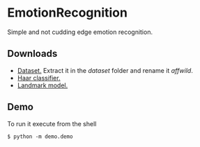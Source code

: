 # EmotionRecognition
Simple and not cudding edge emotion recognition.

## Downloads
- [Dataset.](https://ibug.doc.ic.ac.uk/resources/first-affect-wild-challenge/) Extract it in the *dataset* folder and rename it *affwild*.
- [Haar classifier.](https://www.kaggle.com/lalitharajesh/haarcascades)
- [Landmark model.](http://dlib.net/files/shape_predictor_68_face_landmarks.dat.bz2)

## Demo
To run it execute from the shell
```
$ python -m demo.demo
```